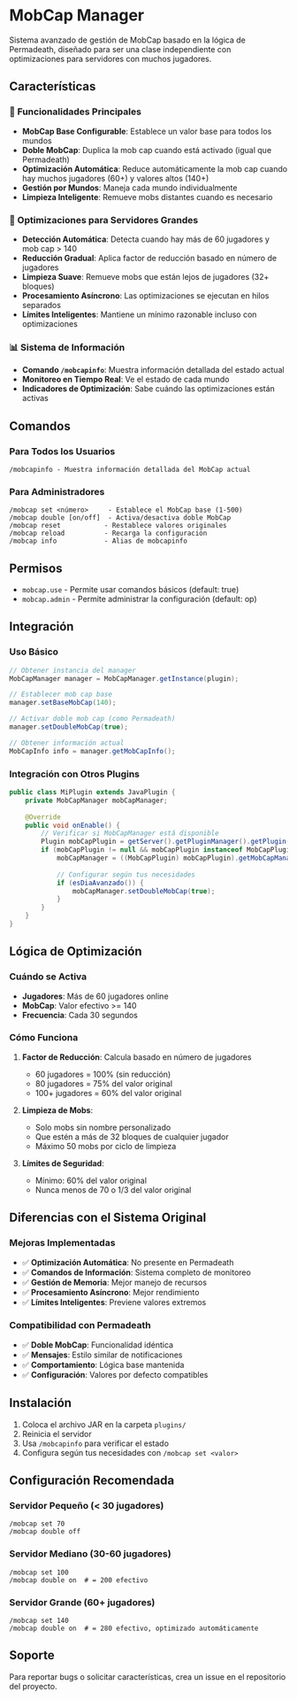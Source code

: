 # MobCap Manager

Sistema avanzado de gestión de MobCap basado en la lógica de Permadeath, diseñado para ser una clase independiente con optimizaciones para servidores con muchos jugadores.

## Características

### 🎯 Funcionalidades Principales
- **MobCap Base Configurable**: Establece un valor base para todos los mundos
- **Doble MobCap**: Duplica la mob cap cuando está activado (igual que Permadeath)
- **Optimización Automática**: Reduce automáticamente la mob cap cuando hay muchos jugadores (60+) y valores altos (140+)
- **Gestión por Mundos**: Maneja cada mundo individualmente
- **Limpieza Inteligente**: Remueve mobs distantes cuando es necesario

### 🚀 Optimizaciones para Servidores Grandes
- **Detección Automática**: Detecta cuando hay más de 60 jugadores y mob cap > 140
- **Reducción Gradual**: Aplica factor de reducción basado en número de jugadores
- **Limpieza Suave**: Remueve mobs que están lejos de jugadores (32+ bloques)
- **Procesamiento Asíncrono**: Las optimizaciones se ejecutan en hilos separados
- **Límites Inteligentes**: Mantiene un mínimo razonable incluso con optimizaciones

### 📊 Sistema de Información
- **Comando `/mobcapinfo`**: Muestra información detallada del estado actual
- **Monitoreo en Tiempo Real**: Ve el estado de cada mundo
- **Indicadores de Optimización**: Sabe cuándo las optimizaciones están activas

## Comandos

### Para Todos los Usuarios
```
/mobcapinfo - Muestra información detallada del MobCap actual
```

### Para Administradores
```
/mobcap set <número>     - Establece el MobCap base (1-500)
/mobcap double [on/off]  - Activa/desactiva doble MobCap
/mobcap reset           - Restablece valores originales
/mobcap reload          - Recarga la configuración
/mobcap info            - Alias de mobcapinfo
```

## Permisos

- `mobcap.use` - Permite usar comandos básicos (default: true)
- `mobcap.admin` - Permite administrar la configuración (default: op)

## Integración

### Uso Básico
```java
// Obtener instancia del manager
MobCapManager manager = MobCapManager.getInstance(plugin);

// Establecer mob cap base
manager.setBaseMobCap(140);

// Activar doble mob cap (como Permadeath)
manager.setDoubleMobCap(true);

// Obtener información actual
MobCapInfo info = manager.getMobCapInfo();
```

### Integración con Otros Plugins
```java
public class MiPlugin extends JavaPlugin {
    private MobCapManager mobCapManager;
    
    @Override
    public void onEnable() {
        // Verificar si MobCapManager está disponible
        Plugin mobCapPlugin = getServer().getPluginManager().getPlugin("MobCapManager");
        if (mobCapPlugin != null && mobCapPlugin instanceof MobCapPlugin) {
            mobCapManager = ((MobCapPlugin) mobCapPlugin).getMobCapManager();
            
            // Configurar según tus necesidades
            if (esDiaAvanzado()) {
                mobCapManager.setDoubleMobCap(true);
            }
        }
    }
}
```

## Lógica de Optimización

### Cuándo se Activa
- **Jugadores**: Más de 60 jugadores online
- **MobCap**: Valor efectivo >= 140
- **Frecuencia**: Cada 30 segundos

### Cómo Funciona
1. **Factor de Reducción**: Calcula basado en número de jugadores
   - 60 jugadores = 100% (sin reducción)
   - 80 jugadores = 75% del valor original
   - 100+ jugadores = 60% del valor original

2. **Limpieza de Mobs**: 
   - Solo mobs sin nombre personalizado
   - Que estén a más de 32 bloques de cualquier jugador
   - Máximo 50 mobs por ciclo de limpieza

3. **Límites de Seguridad**:
   - Mínimo: 60% del valor original
   - Nunca menos de 70 o 1/3 del valor original

## Diferencias con el Sistema Original

### Mejoras Implementadas
- ✅ **Optimización Automática**: No presente en Permadeath
- ✅ **Comandos de Información**: Sistema completo de monitoreo
- ✅ **Gestión de Memoria**: Mejor manejo de recursos
- ✅ **Procesamiento Asíncrono**: Mejor rendimiento
- ✅ **Límites Inteligentes**: Previene valores extremos

### Compatibilidad con Permadeath
- ✅ **Doble MobCap**: Funcionalidad idéntica
- ✅ **Mensajes**: Estilo similar de notificaciones
- ✅ **Comportamiento**: Lógica base mantenida
- ✅ **Configuración**: Valores por defecto compatibles

## Instalación

1. Coloca el archivo JAR en la carpeta `plugins/`
2. Reinicia el servidor
3. Usa `/mobcapinfo` para verificar el estado
4. Configura según tus necesidades con `/mobcap set <valor>`

## Configuración Recomendada

### Servidor Pequeño (< 30 jugadores)
```
/mobcap set 70
/mobcap double off
```

### Servidor Mediano (30-60 jugadores)
```
/mobcap set 100
/mobcap double on  # = 200 efectivo
```

### Servidor Grande (60+ jugadores)
```
/mobcap set 140
/mobcap double on  # = 280 efectivo, optimizado automáticamente
```

## Soporte

Para reportar bugs o solicitar características, crea un issue en el repositorio del proyecto.